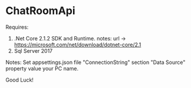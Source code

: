 # ChatRoomApi

Requires: 
1) .Net Core 2.1.2 SDK and Runtime.
 notes: url -> https://microsoft.com/net/download/dotnet-core/2.1
2) Sql Server 2017

Notes: Set appsettings.json file "ConnectionString" section "Data Source" property value your PC name.

Good Luck!
